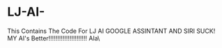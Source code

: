 # LJ-AI-
This Contains The Code For LJ AI GOOGLE ASSINTANT AND SIRI SUCK! MY AI's Better!!!!!!!!!!!!!!!!!!!!!!                                                                                                                                                                            Ala\
